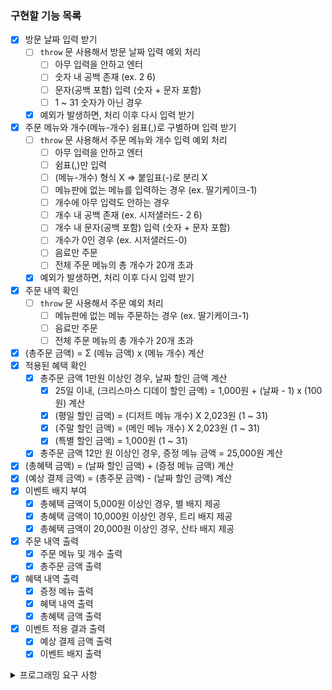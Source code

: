### 구현할 기능 목록

- [x] 방문 날짜 입력 받기
  - [ ] `throw` 문 사용해서 방문 날짜 입력 예외 처리
    - [ ] 아무 입력을 안하고 엔터
    - [ ] 숫자 내 공백 존재 (ex. 2 6)
    - [ ] 문자(공백 포함) 입력 (숫자 + 문자 포함)
    - [ ] 1 ~ 31 숫자가 아닌 경우
  - [x] 예외가 발생하면, 처리 이후 다시 입력 받기
- [x] 주문 메뉴와 개수(메뉴-개수) 쉼표(,)로 구별하며 입력 받기
  - [ ] `throw` 문 사용해서 주문 메뉴와 개수 입력 예외 처리
    - [ ] 아무 입력을 안하고 엔터
    - [ ] 쉼표(,)만 입력
    - [ ] (메뉴-개수) 형식 X => 붙임표(-)로 분리 X
    - [ ] 메뉴판에 없는 메뉴를 입력하는 경우 (ex. 딸기케이크-1)
    - [ ] 개수에 아무 입력도 안하는 경우
    - [ ] 개수 내 공백 존재 (ex. 시저샐러드- 2 6)
    - [ ] 개수 내 문자(공백 포함) 입력 (숫자 + 문자 포함)
    - [ ] 개수가 0인 경우 (ex. 시저샐러드-0)
    - [ ] 음료만 주문
    - [ ] 전체 주문 메뉴의 총 개수가 20개 초과
  - [x] 예외가 발생하면, 처리 이후 다시 입력 받기
- [x] 주문 내역 확인
  - [ ] `throw` 문 사용해서 주문 예외 처리
    - [ ] 메뉴판에 없는 메뉴 주문하는 경우 (ex. 딸기케이크-1)
    - [ ] 음료만 주문
    - [ ] 전체 주문 메뉴의 총 개수가 20개 초과
- [x] (총주문 금액) = Σ (메뉴 금액) x (메뉴 개수) 계산
- [x] 적용된 혜택 확인
  - [x] 총주문 금액 1만원 이상인 경우, 날짜 할인 금액 계산
    - [x] 25일 이내, (크리스마스 디데이 할인 금액) = 1,000원 + (날짜 - 1) x (100원) 계산
    - [x] (평일 할인 금액) = (디저트 메뉴 개수) X 2,023원 (1 ~ 31)
    - [x] (주말 할인 금액) = (메인 메뉴 개수) X 2,023원 (1 ~ 31)
    - [x] (특별 할인 금액) = 1,000원 (1 ~ 31)
  - [x] 총주문 금액 12만 원 이상인 경우, 증정 메뉴 금액 = 25,000원 계산
- [x] (총혜택 금액) = (날짜 할인 금액) + (증정 메뉴 금액) 계산
- [x] (예상 결제 금액) = (총주문 금액) - (날짜 할인 금액) 계산
- [x] 이벤트 배지 부여
  - [x] 총혜택 금액이 5,000원 이상인 경우, 별 배지 제공
  - [x] 총혜택 금액이 10,000원 이상인 경우, 트리 배지 제공
  - [x] 총혜택 금액이 20,000원 이상인 경우, 산타 배지 제공
- [x] 주문 내역 출력
  - [x] 주문 메뉴 및 개수 출력
  - [x] 총주문 금액 출력
- [x] 혜택 내역 출력
  - [x] 증정 메뉴 출력
  - [x] 혜택 내역 출력
  - [x] 총혜택 금액 출력
- [x] 이벤트 적용 결과 출력
  - [x] 예상 결제 금액 출력
  - [x] 이벤트 배지 출력

<details>
  <summary> 프로그래밍 요구 사항 </summary>
  <div markdown="1">

- Node.js 버전 18.17.1 이상 설치
- ESLint, Prettier 설정
  - Airbnb 자바스크립트 스타일 가이드 컨벤션 지키기
- `package.json`을 변경 X
  - 깃허브에는 ESLint 설정 반영 X
- `@woowacourse/mission-utils` 를 import 하여 API 사용
  - `MissionUtils.Random.pickUniqueNumbersInRange(1, 45, 6);` 를 이용하여 랜덤 숫자 생성
  - `Console.readLineAsync`, `Console.print` 를 활용하여 입/출력
- 프로그램 종료 시 `process.exit()`를 호출 X
- 파일, 패키지 이름을 수정하거나 이동 X
- 요구 사항에 명시된 출력값 형식을 지키기
- 함수(또는 메서드)가 한 가지 일만 하도록 최대한 작게 만들기
  - indent(인덴트, 들여쓰기) depth는 2까지만 허용
  - 함수(또는 메서드)의 길이는 15라인 이하
- else를 지양
- Jest를 이용하여 아래의 기능 목록을 테스트 코드 작성해서 정상 동작 확인
  - 도메인 로직에 단위 테스트 (UI 로직에 대한 단위 테스트 X)
  - `npm test` 입력하여 테스트
- 사용자가 잘못된 값을 입력할 경우 throw문을 사용해 예외 발생 -> "[ERROR]"로 시작하는 에러 메시지를 출력하고 해당 부분부터 입력을 다시 받기
- `InputView`, `OutputView` 객체를 활용해 구현
  - 파일 경로, 메서드 이름, 인자는 추가/변경 가능
  - 메서드 추가 가능
- 기능 목록 단위로 Git 커밋

    </div>
  </details>
